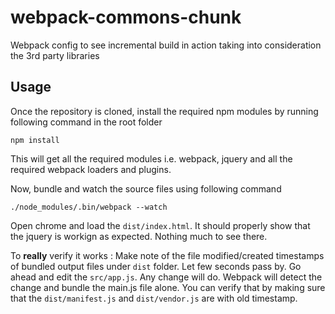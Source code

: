 # webpack-commons-chunk
Webpack config to see incremental build in action taking into consideration the 3rd party libraries

## Usage

Once the repository is cloned, install the required npm modules by running following command in the root folder

```
npm install
```

This will get all the required modules i.e. webpack, jquery and all the required webpack loaders and plugins.

Now, bundle and watch the source files using following command

```
./node_modules/.bin/webpack --watch
```

Open chrome and load the `dist/index.html`. It should properly show that the jquery is workign as expected. Nothing much to see there.

To **really** verify it works : Make note of the file modified/created timestamps of bundled output files under `dist` folder. Let few seconds pass by. Go ahead and edit the `src/app.js`. Any change will do. Webpack will detect the change and bundle the main.js file alone. You can verify that by making sure that the `dist/manifest.js` and `dist/vendor.js` are with old timestamp.
